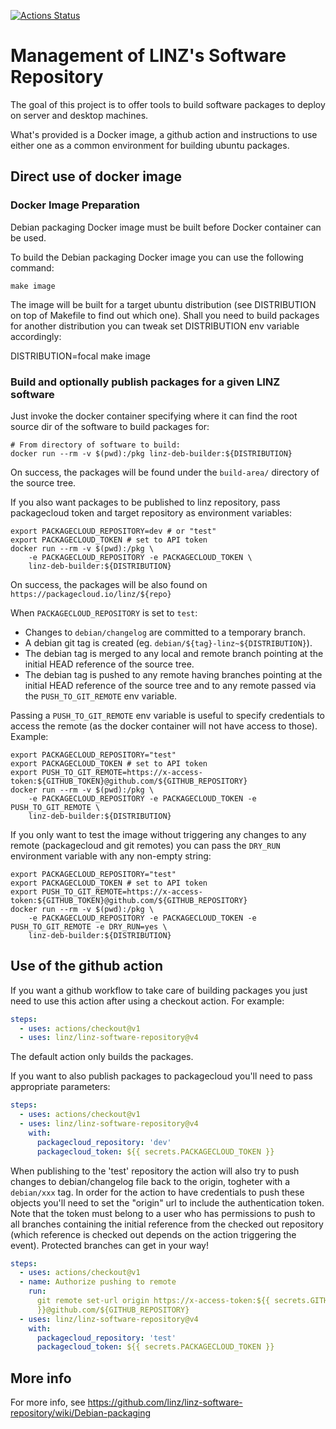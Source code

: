 [![Actions Status](https://github.com/linz/linz-software-repository/workflows/CI/badge.svg?branch=master)](https://github.com/linz/linz-software-repository/actions)

# Management of LINZ's Software Repository

The goal of this project is to offer tools to build software packages to deploy on server and
desktop machines.

What's provided is a Docker image, a github action and instructions to use either one as a common
environment for building ubuntu packages.

## Direct use of docker image

### Docker Image Preparation

Debian packaging Docker image must be built before Docker container can be used.

To build the Debian packaging Docker image you can use the following command:

```shell
make image
```

The image will be built for a target ubuntu distribution (see DISTRIBUTION on top of Makefile to
find out which one). Shall you need to build packages for another distribution you can tweak set
DISTRIBUTION env variable accordingly:

DISTRIBUTION=focal make image

### Build and optionally publish packages for a given LINZ software

Just invoke the docker container specifying where it can find the root source dir of the software to
build packages for:

```shell
# From directory of software to build:
docker run --rm -v $(pwd):/pkg linz-deb-builder:${DISTRIBUTION}
```

On success, the packages will be found under the `build-area/` directory of the source tree.

If you also want packages to be published to linz repository, pass packagecloud token and target
repository as environment variables:

```shell
export PACKAGECLOUD_REPOSITORY=dev # or "test"
export PACKAGECLOUD_TOKEN # set to API token
docker run --rm -v $(pwd):/pkg \
    -e PACKAGECLOUD_REPOSITORY -e PACKAGECLOUD_TOKEN \
    linz-deb-builder:${DISTRIBUTION}
```

On success, the packages will be also found on `https://packagecloud.io/linz/${repo}`

When `PACKAGECLOUD_REPOSITORY` is set to `test`:

- Changes to `debian/changelog` are committed to a temporary branch.
- A debian git tag is created (eg. `debian/${tag}-linz~${DISTRIBUTION}`).
- The debian tag is merged to any local and remote branch pointing at the initial HEAD reference of
  the source tree.
- The debian tag is pushed to any remote having branches pointing at the initial HEAD reference of
  the source tree and to any remote passed via the `PUSH_TO_GIT_REMOTE` env variable.

Passing a `PUSH_TO_GIT_REMOTE` env variable is useful to specify credentials to access the remote
(as the docker container will not have access to those). Example:

```shell
export PACKAGECLOUD_REPOSITORY="test"
export PACKAGECLOUD_TOKEN # set to API token
export PUSH_TO_GIT_REMOTE=https://x-access-token:${GITHUB_TOKEN}@github.com/${GITHUB_REPOSITORY}
docker run --rm -v $(pwd):/pkg \
    -e PACKAGECLOUD_REPOSITORY -e PACKAGECLOUD_TOKEN -e PUSH_TO_GIT_REMOTE \
    linz-deb-builder:${DISTRIBUTION}
```

If you only want to test the image without triggering any changes to any remote (packagecloud and
git remotes) you can pass the `DRY_RUN` environment variable with any non-empty string:

```shell
export PACKAGECLOUD_REPOSITORY="test"
export PACKAGECLOUD_TOKEN # set to API token
export PUSH_TO_GIT_REMOTE=https://x-access-token:${GITHUB_TOKEN}@github.com/${GITHUB_REPOSITORY}
docker run --rm -v $(pwd):/pkg \
    -e PACKAGECLOUD_REPOSITORY -e PACKAGECLOUD_TOKEN -e PUSH_TO_GIT_REMOTE -e DRY_RUN=yes \
    linz-deb-builder:${DISTRIBUTION}
```

## Use of the github action

If you want a github workflow to take care of building packages you just need to use this action
after using a checkout action. For example:

```yaml
steps:
  - uses: actions/checkout@v1
  - uses: linz/linz-software-repository@v4
```

The default action only builds the packages.

If you want to also publish packages to packagecloud you'll need to pass appropriate parameters:

```yaml
steps:
  - uses: actions/checkout@v1
  - uses: linz/linz-software-repository@v4
    with:
      packagecloud_repository: 'dev'
      packagecloud_token: ${{ secrets.PACKAGECLOUD_TOKEN }}
```

When publishing to the 'test' repository the action will also try to push changes to
debian/changelog file back to the origin, togheter with a `debian/xxx` tag. In order for the action
to have credentials to push these objects you'll need to set the "origin" url to include the
authentication token. Note that the token must belong to a user who has permissions to push to all
branches containing the initial reference from the checked out repository (which reference is
checked out depends on the action triggering the event). Protected branches can get in your way!

```yaml
steps:
  - uses: actions/checkout@v1
  - name: Authorize pushing to remote
    run:
      git remote set-url origin https://x-access-token:${{ secrets.GITHUB_TOKEN
      }}@github.com/${GITHUB_REPOSITORY}
  - uses: linz/linz-software-repository@v4
    with:
      packagecloud_repository: 'test'
      packagecloud_token: ${{ secrets.PACKAGECLOUD_TOKEN }}
```

## More info

For more info, see https://github.com/linz/linz-software-repository/wiki/Debian-packaging
